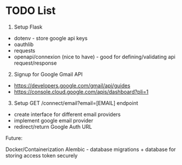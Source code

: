 # TODO List

1. Setup Flask
  - dotenv - store google api keys
  - oauthlib
  - requests
  - openapi/connexion (nice to have) - good for defining/validating api request/response

2. Signup for Google Gmail API
  - https://developers.google.com/gmail/api/guides
  - https://console.cloud.google.com/apis/dashboard?pli=1

3. Setup  GET /connect/email?email=[EMAIL] endpoint
  - create interface for different email providers
  - implement google email provider
  - redirect/return Google Auth URL





Future:

Docker/Containerization
Alembic - database migrations + database for storing access token securely
